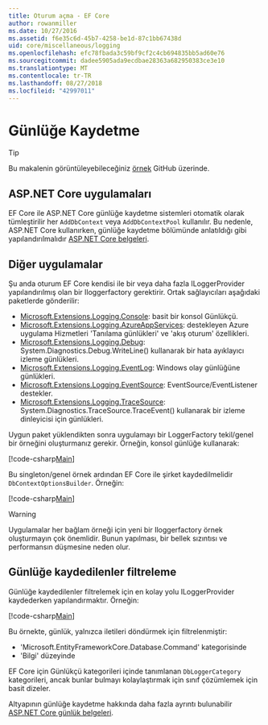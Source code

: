 ```yaml
---
title: Oturum açma - EF Core
author: rowanmiller
ms.date: 10/27/2016
ms.assetid: f6e35c6d-45b7-4258-be1d-87c1bb67438d
uid: core/miscellaneous/logging
ms.openlocfilehash: efc78fbada3c59bf9cf2c4cb694835bb5ad60e76
ms.sourcegitcommit: dadee5905ada9ecdbae28363a682950383ce3e10
ms.translationtype: MT
ms.contentlocale: tr-TR
ms.lasthandoff: 08/27/2018
ms.locfileid: "42997011"
---
```

# <a name="logging"></a>Günlüğe Kaydetme

> [!TIP]  
> Bu makalenin görüntüleyebileceğiniz [örnek](https://github.com/aspnet/EntityFramework.Docs/tree/master/samples/core/Miscellaneous/Logging) GitHub üzerinde.

## <a name="aspnet-core-applications"></a>ASP.NET Core uygulamaları

EF Core ile ASP.NET Core günlüğe kaydetme sistemleri otomatik olarak tümleştirilir her `AddDbContext` veya `AddDbContextPool` kullanılır. Bu nedenle, ASP.NET Core kullanırken, günlüğe kaydetme bölümünde anlatıldığı gibi yapılandırılmalıdır [ASP.NET Core belgeleri](https://docs.microsoft.com/en-us/aspnet/core/fundamentals/logging?tabs=aspnetcore2x).

## <a name="other-applications"></a>Diğer uygulamalar

Şu anda oturum EF Core kendisi ile bir veya daha fazla ILoggerProvider yapılandırılmış olan bir Iloggerfactory gerektirir. Ortak sağlayıcıları aşağıdaki paketlerde gönderilir:

* [Microsoft.Extensions.Logging.Console](https://www.nuget.org/packages/Microsoft.Extensions.Logging.Console/): basit bir konsol Günlükçü.
* [Microsoft.Extensions.Logging.AzureAppServices](https://www.nuget.org/packages/Microsoft.Extensions.Logging.AzureAppServices/): destekleyen Azure uygulama Hizmetleri 'Tanılama günlükleri' ve 'akış oturum' özellikleri.
* [Microsoft.Extensions.Logging.Debug](https://www.nuget.org/packages/Microsoft.Extensions.Logging.Debug/): System.Diagnostics.Debug.WriteLine() kullanarak bir hata ayıklayıcı izleme günlükleri.
* [Microsoft.Extensions.Logging.EventLog](https://www.nuget.org/packages/Microsoft.Extensions.Logging.EventLog/): Windows olay günlüğüne günlükleri.
* [Microsoft.Extensions.Logging.EventSource](https://www.nuget.org/packages/Microsoft.Extensions.Logging.EventSource/): EventSource/EventListener destekler.
* [Microsoft.Extensions.Logging.TraceSource](https://www.nuget.org/packages/Microsoft.Extensions.Logging.TraceSource/): System.Diagnostics.TraceSource.TraceEvent() kullanarak bir izleme dinleyicisi için günlükleri.

Uygun paket yüklendikten sonra uygulamayı bir LoggerFactory tekil/genel bir örneğini oluşturmanız gerekir. Örneğin, konsol günlüğe kullanarak:

[!code-csharp[Main](../../../samples/core/Miscellaneous/Logging/Logging/BloggingContext.cs#DefineLoggerFactory)]

Bu singleton/genel örnek ardından EF Core ile şirket kaydedilmelidir `DbContextOptionsBuilder`. Örneğin:

[!code-csharp[Main](../../../samples/core/Miscellaneous/Logging/Logging/BloggingContext.cs#RegisterLoggerFactory)]

> [!WARNING]
> Uygulamalar her bağlam örneği için yeni bir Iloggerfactory örnek oluşturmayın çok önemlidir. Bunun yapılması, bir bellek sızıntısı ve performansın düşmesine neden olur.

## <a name="filtering-what-is-logged"></a>Günlüğe kaydedilenler filtreleme

Günlüğe kaydedilenler filtrelemek için en kolay yolu ILoggerProvider kaydederken yapılandırmaktır. Örneğin:

[!code-csharp[Main](../../../samples/core/Miscellaneous/Logging/Logging/BloggingContextWithFiltering.cs#DefineLoggerFactory)]

Bu örnekte, günlük, yalnızca iletileri döndürmek için filtrelenmiştir:
 * 'Microsoft.EntityFrameworkCore.Database.Command' kategorisinde
 * 'Bilgi' düzeyinde

EF Core için Günlükçü kategorileri içinde tanımlanan `DbLoggerCategory` kategorileri, ancak bunlar bulmayı kolaylaştırmak için sınıf çözümlemek için basit dizeler.

Altyapının günlüğe kaydetme hakkında daha fazla ayrıntı bulunabilir [ASP.NET Core günlük belgeleri](https://docs.microsoft.com/en-us/aspnet/core/fundamentals/logging?tabs=aspnetcore2x).
